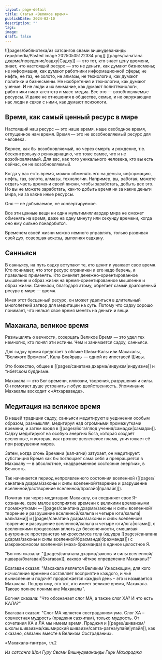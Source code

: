 ```yaml
---
layout: page-detail
title: Статья «Великое время»
publishDate: 2024-02-10
description: ""
tags: 
image: 
draft: false
---
```

![[pages/библиотека/из сатсангов свами вишнудевананды гири/media/Pasted image 20250505122334.png]]
[[pages/санатана дхарма/поведение/садху|Садху]] — это тот, кто знает цену времени, знает, что настоящий ресурс — это не деньги, как думают бизнесмены; не информация, как думают работники информационной сферы; не нефть, не газ, не золото, не алмазы, не технологии, как думают политики и бизнесмены. Не изобретения и технологии, как думают ученые. И не люди и их внимание, как думают политтехнологи, работники пиар-агентств и масс-медиа. Все это — возобновляемые ресурсы. И даже не отношения в обществе, семье, и не окружающие нас люди и связи с ними, как думают психологи.

## Время, как самый ценный ресурс в мире 

 Настоящий наш ресурс — это наше время, наше свободное время, отпущенное нам время. Время — это не возобновляемый ресурс для человека.

 Вернее, как бы возобновляемый, но через смерть и рождение, т.е. бесконтрольную реинкарнацию, что тоже самое, что и не возобновляемый. Для вас, как того уникального человека, кто вы есть сейчас, он не возобновляемый.

 Когда у вас есть время, можно обменять его на деньги, информацию, нефть, газ, золото, алмазы, технологии. Например, вы, работая, можете отдать часть времени своей жизни, чтобы заработать, добыть все это. Но вы не можете заработать, как-то добыть время ни за какие деньги мира, ни за какие иные ресурсы.

 Оно — не добываемое, не конвертируемое.

 Все эти ценные вещи ни один мультимиллиардер мира не сможет обменять на время, даже на одну минуту или секунду времени, когда оно ему сильно понадобится.

 Временем своей жизни можно немного управлять, только развивая свой дух, совершая аскезы, выполняя садхану.

## Санньяси 

 В санньясу, на путь садху вступают те, кто ценит и уважает свое время. Кто понимает, что этот ресурс ограничен и его надо беречь, и правильно применять. Кто сменяет денежно-ориентированное мышление и образ жизни на время-ориентированное мышление и образ жизни. Санньяси, благодаря этому, обретает самый драгоценный ресурс в мире — время.

 Имея этот бесценный ресурс, он может удалиться в длительный многолетний затвор для медитации на суть. Потому что садху хорошо понимает, что нельзя свое время менять на деньги и вещи.

## Махакала, великое время 

 Размышлять о вечности, созерцать Великое Время — это удел тех немногих, кто понял эти истины. Чем и занимается садху, санньяси.

 Для садху время предстает в облике Шивы-Калы или Махакалы, "Великого Времени", Кала-Бхайравы — одной из ипостасей Шивы.

 Это божество, общее в [[pages/санатана дхарма/индуизм|индуизме]] и тибетском буддизме.

 Махакала — это Бог времени, иллюзии, творения, разрушения и силы. Он помогает душе устранить любую двойственность. Упоминание Махакалы восходит к «Атхарваведе».

## Медитация на великое время 

 В нашей традиции садху, санньяси медитируют в уединении особым образом, размышляя, медитируя над огромными промежутками времени, и затем входя в [[pages/йога/плод учения/самадхи|самадхи]]. Садху медитируют на особую энергию Бога, которая создаёт вселенные, и которая, как грозное вселенское пламя, уничтожает её при разрушении миров.

 Затем, когда огонь Времени (кал-агни) затухает, он медитирует: субстанция Время как бы поглощает сама себя и превращается в Махакалу — в абсолютное, «надвременное состояние энергии», в Вечность.

 Так начинается период непроявленного состояния вселенной ([[pages/санатана дхарма/законы и силы вселенной/творение и разрушение вселенной/растворение вселенной/пралайя|пралайя]]).

 Почитая так через медитацию Махакалу, он соединяет свое Я-сознание, свое малое восприятие времени с великими временными промежутками — [[pages/санатана дхарма/законы и силы вселенной/творение и разрушение вселенной/кальпа и четыре юги/кальпа|кальпами]] и [[pages/санатана дхарма/законы и силы вселенной/творение и разрушение вселенной/кальпа и четыре юги/юга|югами]], с вселенскими процессами вплоть до бесконечности, смешивая внутреннее пространство микрокосмоса тела (кшудра [[pages/санатана дхарма/законы и силы вселенной/брахманда|брахманда]]) с макрокосмосом вселенной (маха-брахманда) в единое целостное Я.

 "Богиня сказала: "[[pages/санатана дхарма/законы и силы вселенной/ишвара/бхагаван|Бхагаван]], каково чёткое определение Махакалы?"

 Бхагаван сказал: "Махакала является Великим Ужасающим, для кого исчисление времени составляет восприятие каждого, и чьё вычисление и подсчёт продолжается каждый день – это и называется Махакала. По другому, это тот, кто имеет великое время, Махакала. Таково полное понимание Махакалы".

 Богиня сказала: "Что обозначает слог МА, а также слог ХА? И что есть КАЛА?"

 Бхагаван сказал: "Слог МА является состраданием ума. Слог ХА – совместная мудрость (праджня сазхитам), только мудрость. От сочетания КА и ЛА мы имеем время. Праджня и [[pages/шиваизм/школы шиваизма/кашмирский шиваизм/сапта-ратна/упайя|упайя]], как сказано, связаны вместе в Великом Сострадании».

 «Махакала-тантра», гл.2
  
*Из сатсанга Шри Гуру Свами Вишнудевананды Гири Махараджа*